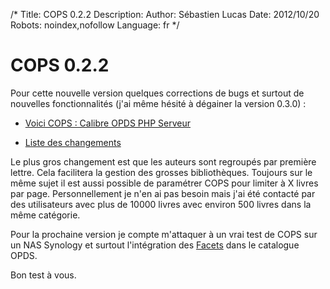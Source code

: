 /*
Title: COPS 0.2.2
Description: 
Author: Sébastien Lucas
Date: 2012/10/20
Robots: noindex,nofollow
Language: fr
*/
# COPS 0.2.2

Pour cette nouvelle version quelques corrections de bugs et surtout de nouvelles fonctionnalités (j'ai même hésité à dégainer la version 0.3.0) :

*	[Voici COPS : Calibre OPDS PHP Serveur](/fr/oss/calibre-opds-php-server)

*	[Liste des changements](/fr/oss/calibre-opds-php-server-changelog)

Le plus gros changement est que les auteurs sont regroupés par première lettre. Cela facilitera la gestion des grosses bibliothèques. Toujours sur le même sujet il est aussi possible de paramétrer COPS pour limiter à X livres par page. Personnellement je n'en ai pas besoin mais j'ai été contacté par des utilisateurs avec plus de 10000 livres avec environ 500 livres dans la même catégorie.

Pour la prochaine version je compte m'attaquer à un vrai test de COPS sur un NAS Synology et surtout l'intégration des [Facets](http://opds-spec.org/2011/06/14/faceted-search-browsing/) dans le catalogue OPDS.

Bon test à vous.
